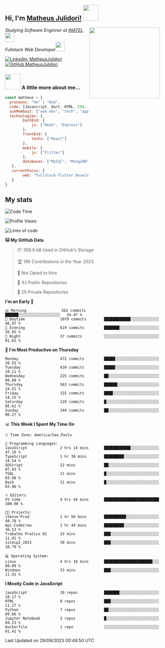 <h2> Hi, I'm <a href="https://matheusjulidori.github.io" target="_blank">Matheus Julidori!</a> <img src="https://media.giphy.com/media/12oufCB0MyZ1Go/giphy.gif" width="50"></h2>
<img align='right' src="https://media.giphy.com/media/3oKIPnAiaMCws8nOsE/giphy.gif" width="230" height="auto">
<p><em>Studying Software Enginner at <a href="http://www.inatel.br" target="_blank">INATEL</a><img src="https://media.giphy.com/media/fYSnHlufseco8Fh93Z/giphy.gif" width="30"></br>
  Fullstack Web Developer<img src="https://media.giphy.com/media/WUlplcMpOCEmTGBtBW/giphy.gif" width="30">
</em></p>

[![Linkedin: MatheusJulidori](https://img.shields.io/badge/-MatheusJulidori-blue?style=flat-square&logo=Linkedin&logoColor=white&link=https://www.linkedin.com/in/MatheusJulidori/)](https://www.linkedin.com/in/MatheusJulidori/)
[![GitHub MatheusJulidori](https://img.shields.io/github/followers/matheusjulidori?label=follow&style=social)](https://github.com/MatheusJulidori)


### <img src="https://media.giphy.com/media/VgCDAzcKvsR6OM0uWg/giphy.gif" width="50"> A little more about me...  

```javascript
const matheus = {
  pronouns: "He" | "Him",
  code: [Javascript, Dart, HTML, CSS, Python, Java, C++],
  askMeAbout: ["web dev", "tech", "app dev", "games"],
  technologies: {
        backEnd: {
            js: ["Node", "Express"]
        },
        frontEnd: {
            techs: ["React"]
        },
        mobile: {
            js: ["Flitter"]
        },
        databases: ["MySql", "MongoDB","PostgreSQL","MariaDB"],
   },
   currentFocus: {
        web: "Fullstack Flutter Development"
   }
}
```
<h2>My stats</h2>

<!--START_SECTION:waka-->
![Code Time](http://img.shields.io/badge/Code%20Time-355%20hrs%2045%20mins-blue)

![Profile Views](http://img.shields.io/badge/Profile%20Views-0-blue)

![Lines of code](https://img.shields.io/badge/From%20Hello%20World%20I%27ve%20Written-7.1%20million%20lines%20of%20code-blue)

**🐱 My GitHub Data** 

> 📦 359.9 kB Used in GitHub's Storage 
 > 
> 🏆 196 Contributions in the Year 2023
 > 
> 🚫 Not Opted to Hire
 > 
> 📜 43 Public Repositories 
 > 
> 🔑 25 Private Repositories 
 > 
**I'm an Early 🐤** 

```text
🌞 Morning                562 commits         ██████░░░░░░░░░░░░░░░░░░░   24.47 % 
🌆 Daytime                1079 commits        ████████████░░░░░░░░░░░░░   46.97 % 
🌃 Evening                619 commits         ███████░░░░░░░░░░░░░░░░░░   26.95 % 
🌙 Night                  37 commits          ░░░░░░░░░░░░░░░░░░░░░░░░░   01.61 % 
```
📅 **I'm Most Productive on Thursday** 

```text
Monday                   472 commits         █████░░░░░░░░░░░░░░░░░░░░   20.55 % 
Tuesday                  439 commits         █████░░░░░░░░░░░░░░░░░░░░   19.11 % 
Wednesday                225 commits         ██░░░░░░░░░░░░░░░░░░░░░░░   09.80 % 
Thursday                 563 commits         ██████░░░░░░░░░░░░░░░░░░░   24.51 % 
Friday                   325 commits         ████░░░░░░░░░░░░░░░░░░░░░   14.15 % 
Saturday                 129 commits         █░░░░░░░░░░░░░░░░░░░░░░░░   05.62 % 
Sunday                   144 commits         ██░░░░░░░░░░░░░░░░░░░░░░░   06.27 % 
```


📊 **This Week I Spent My Time On** 

```text
🕑︎ Time Zone: America/Sao_Paulo

💬 Programming Languages: 
JavaScript               2 hrs 14 mins       ████████████░░░░░░░░░░░░░   47.18 % 
TypeScript               1 hr 38 mins        █████████░░░░░░░░░░░░░░░░   34.54 % 
GDScript                 22 mins             ██░░░░░░░░░░░░░░░░░░░░░░░   07.93 % 
TSQL                     11 mins             █░░░░░░░░░░░░░░░░░░░░░░░░   03.98 % 
Bash                     11 mins             █░░░░░░░░░░░░░░░░░░░░░░░░   03.96 % 

🔥 Editors: 
VS Code                  4 hrs 44 mins       █████████████████████████   100.00 % 

🐱‍💻 Projects: 
iSense-Prod              1 hr 56 mins        ██████████░░░░░░░░░░░░░░░   40.78 % 
Api-CodeCrew             1 hr 44 mins        █████████░░░░░░░░░░░░░░░░   36.53 % 
Trabalho Pratico 01      33 mins             ███░░░░░░░░░░░░░░░░░░░░░░   11.91 % 
sitecp2_2023             30 mins             ███░░░░░░░░░░░░░░░░░░░░░░   10.79 % 

💻 Operating System: 
Linux                    4 hrs 10 mins       ██████████████████████░░░   88.09 % 
Windows                  33 mins             ███░░░░░░░░░░░░░░░░░░░░░░   11.91 % 
```

**I Mostly Code in JavaScript** 

```text
JavaScript               20 repos            ███████░░░░░░░░░░░░░░░░░░   28.17 % 
HTML                     8 repos             ███░░░░░░░░░░░░░░░░░░░░░░   11.27 % 
Python                   7 repos             ██░░░░░░░░░░░░░░░░░░░░░░░   09.86 % 
Jupyter Notebook         3 repos             █░░░░░░░░░░░░░░░░░░░░░░░░   04.23 % 
Dockerfile               1 repo              ░░░░░░░░░░░░░░░░░░░░░░░░░   01.41 % 
```




 Last Updated on 29/09/2023 00:48:50 UTC
<!--END_SECTION:waka-->
